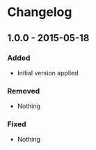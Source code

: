Changelog
=========

1.0.0 - 2015-05-18
------------------

### Added

- Initial version applied

### Removed

- Nothing

### Fixed

- Nothing
